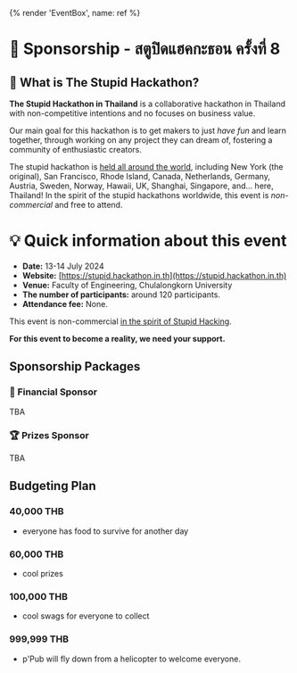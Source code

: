 {% render 'EventBox', name: ref %}

# 🤝 Sponsorship - สตูปิดแฮคกะธอน ครั้งที่ 8 

## 🙋 What is The Stupid Hackathon?

**The Stupid Hackathon in Thailand** is a collaborative hackathon in Thailand with non-competitive intentions and no focuses on business value.

Our main goal for this hackathon is to get makers to just *have fun* and learn together, through working on any project they can dream of, fostering a community of enthusiastic creators.

The stupid hackathon is [held all around the world](https://gist.github.com/cheeaun/c3fe6cbb11aef1e146a3474dccf63b87), including New York (the original), San Francisco, Rhode Island, Canada, Netherlands, Germany, Austria, Sweden, Norway, Hawaii, UK, Shanghai, Singapore, and… here, Thailand! In the spirit of the stupid hackathons worldwide, this event is *non-commercial* and free to attend.

# 💡 Quick information about this event

- **Date:** 13-14 July 2024
- **Website:** [https://stupid.hackathon.in.th](https://stupid.hackathon.in.th)
- **Venue:** Faculty of Engineering, Chulalongkorn University
- **The number of participants:** around 120 participants.
- **Attendance fee:** None.

This event is non-commercial [in the spirit of Stupid Hacking](http://stupid.hackathon.in.th).

**For this event to become a reality, we need your support.**

## Sponsorship Packages

### 💸 Financial Sponsor

TBA

### 🏆 Prizes Sponsor

TBA

## Budgeting Plan

### 40,000 THB

- everyone has food to survive for another day

### 60,000 THB

- cool prizes

### 100,000 THB

- cool swags for everyone to collect

### 999,999 THB

- p'Pub will fly down from a helicopter to welcome everyone.